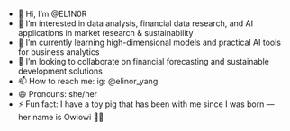 - 👋 Hi, I’m @EL1N0R  
- 👀 I’m interested in data analysis, financial data research, and AI applications in market research & sustainability  
- 🌱 I’m currently learning high-dimensional models and practical AI tools for business analytics  
- 💞️ I’m looking to collaborate on financial forecasting and sustainable development solutions  
- 📫 How to reach me: ig: @elinor_yang  
- 😄 Pronouns: she/her  
- ⚡ Fun fact: I have a toy pig that has been with me since I was born — her name is Owiowi 🐷✨  

<!---
EL1N0R/EL1N0R is a ✨ special ✨ repository because its `README.md` (this file) appears on your GitHub profile.
You can click the Preview link to take a look at your changes.
--->
